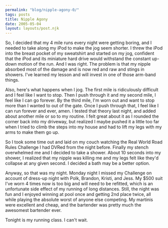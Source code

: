 ```yaml
---
permalink: "blog/nipple-agony-0/"
tags: posts
title: Nipple Agony
date: 2005-05-04
layout: layouts/post.njk
---
```


So, I decided that my 4 mile runs every night were getting boring, and I needed to take along my iPod to make the jog seem shorter. I threw the iPod into the breast pocket of my sweatshirt and started on my jog, confident that the iPod and its miniature hard drive would withstand the constant up-down motion of the run. And I was right. The problem is that my nipple absorbed most of the damage and is now red and raw and stings in showers. I've learned my lesson and will invest in one of those arm-band things. 

Also, here's what happens when I jog. The first mile is ridiculously difficult and I feel like I want to stop. Then I push through it and my second mile, I feel like I can go forever. By the third mile, I'm worn out and want to stop more than I wanted to out of the gate. Once I push through that, I feel like I can run forever and ever, amen. I tested that theory last night, and added about another mile or so to my routine. I felt great about it as I rounded the corner back into my driveway, but realized I maybe pushed it a little too far when I tried to climb the steps into my house and had to lift my legs with my arms to make them go up. 

So I took some time out and laid on my couch watching the Real World Road Rules Challenge I had DVRed from the night before. Finally my stench overwhelmed me and I decided to take a shower. About 10 seconds into my shower, I realized that my nipple was killing me and my legs felt like they'd collapse at any given second. I decided a bath may be a better option. 

Anyway, so that was my night. Monday night I missed my Challenge on account of dress-up night with Polk, Brandon, Kristi, and Jess. My $500 suit I've worn 4 times now is too big and will need to be refitted, which is an unfortunate side effect of my running of long distances. Still, the night was fun and I enjoyed winning at pool once and getting 2nd place twice, all while playing the absolute worst of anyone else competing. My martinis were excellent and cheap, and the bartender was pretty much the awesomest bartender ever. 

Tonight is my running class. I can't wait.